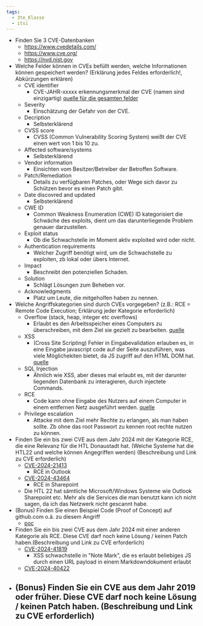 ```yaml
---
tags:
  - 3te_Klasse
  - itsi
---
```

- Finden Sie 3 CVE-Datenbanken
	- https://www.cvedetails.com/
	- https://www.cve.org/
	- https://nvd.nist.gov
- Welche Felder können in CVEs befüllt werden, welche Informationen können gespeichert werden? (Erklärung jedes Feldes erforderlich!, Abkürzungen erklären)
	- CVE identifier
		- CVE-JAHR-xxxxx erkennungsmerkmal der CVE (namen sind einzigartig) [quelle für die gesamten felder](https://www.spiceworks.com/it-security/vulnerability-management/articles/what-are-cve/#_003)
	- Severity
		- Einschätzung der Gefahr von der CVE.
	- Decription 
		- Selbsterklärend
	- CVSS score 
		- CVSS (Common Vulnerability Scoring System) weißt der CVE einen wert von 1 bis 10 zu.
	- Affected software/systems
		- Selbsterklärend
	- Vendor information
		- Einsichten vom Besitzer/Betreiber der Betroffen Software.
	- Patch/Remediation
		- Details zu verfügbaren Patches, oder Wege sich davor zu Schützen bevor es einen Patch gibt.
	- Date discovred and updated
		- Selbsterklärend
	- CWE ID
		- Common Weakness Enumeration (CWE) ID kategorisiert die Schwäche des exploits, dient um das darunterliegende Problem genauer darzustellen.
	- Exploit status
		- Ob die Schwachstelle im Moment aktiv exploited wird oder nicht.
	- Authentication requirements
		- Welcher Zugriff benötigt wird, um die Schwachstelle zu exploiten, zb lokal oder übers Internet.
	- Impact
		- Beschreibt den potenziellen Schaden.
	- Solution 
		- Schlägt Lösungen zum Beheben vor.
	- Acknowledgments
		- Platz um Leute, die mitgeholfen haben zu nennen.
- Welche Angriffskategorien sind durch CVEs vorgegeben? (z.B.: RCE = Remote Code Execution; Erklärung jeder Kategorie erforderlich)
	- Overflow (stack, heap, integer etc overflows) 
		- Erlaubt es den Arbeitsspeicher eines Computers zu überschreiben, mit dem Ziel sie gezielt zu bearbeiten. [quelle](https://www.cloudflare.com/learning/security/threats/buffer-overflow/)
	- XSS
		- (Cross Site Scripting) Fehler in Eingabevalidation erlauben es, in eine Eingabe javascript code auf der Seite auszuführen, was viele Möglichekiten bietet, da JS zugriff auf den HTML DOM hat. [quelle](https://www.youtube.com/watch?v=EoaDgUgS6QA)
	- SQL Injection
		- Ähnlich wie XSS, aber dieses mal erlaubt es, mit der darunter liegenden Datenbank zu interagieren, durch injectete Commands.
	- RCE
		- Code kann ohne Eingabe des Nutzers auf einem Computer in einem entfernen Netz ausgeführt werden. [quelle](https://www.crowdstrike.com/cybersecurity-101/remote-code-execution-rce/)
	- Privilege escalation
		- Attacke mit dem Ziel mehr Rechte zu erlangen, als man haben sollte. Zb ohne das root Passwort zu kennen root rechte nutzen zu können.
- Finden Sie ein bis zwei CVE aus dem Jahr 2024 mit der Kategorie RCE, die eine Relevanz für die HTL Donaustadt hat. (Welche Systeme hat die HTL22 und welche können Angegriffen werden) (Beschreibung und Link zu CVE erforderlich)
	-  [CVE-2024-21413](https://www.cvedetails.com/cve/CVE-2024-21413/ "CVE-2024-21413 security vulnerability details")
		- RCE in Outlook
	- [CVE-2024-43464](https://www.cvedetails.com/cve/CVE-2024-43464/ "CVE-2024-43464 security vulnerability details")
		- RCE in Sharepoint
	- Die HTL 22 hat sämtliche Microsoft/Windows Systeme wie Outlook Sharepoint etc. Mehr als die Services die man benutzt kann ich nicht sagen, da ich das Netzwerk nicht gescannt habe.
- (Bonus) Finden Sie einen Beispiel Code (Proof of Concept) auf github.com o.ä. zu diesem Angriff
	- [poc](https://github.com/xaitax/CVE-2024-21413-Microsoft-Outlook-Remote-Code-Execution-Vulnerability)
- Finden Sie ein bis zwei CVE aus dem Jahr 2024 mit einer anderen Kategorie als RCE. Diese CVE darf noch keine Lösung / keinen Patch haben.(Beschreibung und Link zu CVE erforderlich)
	-  [CVE-2024-41819](https://www.cvedetails.com/cve/CVE-2024-41819/ "CVE-2024-41819 security vulnerability details")
		- XSS schwachstelle in "Note Mark", die es erlaubt beliebiges JS durch einen URL payload in einem Markdowndokument erlaubt
	-  [CVE-2024-40422](https://www.cvedetails.com/cve/CVE-2024-40422/ "CVE-2024-40422 security vulnerability details")
- (Bonus) Finden Sie ein CVE aus dem Jahr 2019 oder früher. Diese CVE darf noch keine Lösung / keinen Patch haben. (Beschreibung und Link zu CVE erforderlich)
	- 

